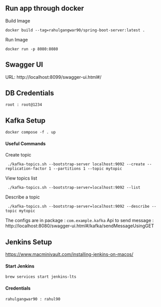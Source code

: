
  
    
## Run app through docker

Build Image

`docker build --tag=rahulgangwar90/spring-boot-server:latest .`

Run Image

`docker run -p 8080:8080`
      
      
## Swagger UI      
 URL:  http://localhost:8099/swagger-ui.html#/      
      
## DB Credentials      

`root : root@1234   `   
      
## Kafka Setup   

    docker compose -f . up     
      
#### Useful Commands   
Create topic       
  
     ./kafka-topics.sh --bootstrap-server localhost:9092 --create --replication-factor 1 --partitions 1 --topic mytopic   

  View topics list        
      
     ./kafka-topics.sh --bootstrap-server=localhost:9092 --list   

  Describe a topic    

     ./kafka-topics.sh --bootstrap-server=localhost:9092 --describe --topic mytopic   

  The configs are in package : `com.example.kafka` 
  Api to send message : http://localhost:8080/swagger-ui.html#/kafka/sendMessageUsingGET
  
## Jenkins Setup

https://www.macminivault.com/installing-jenkins-on-macos/

#### Start Jenkins

`brew services start jenkins-lts`

#### Credentials

`rahulgangwar90 : rahul90`


